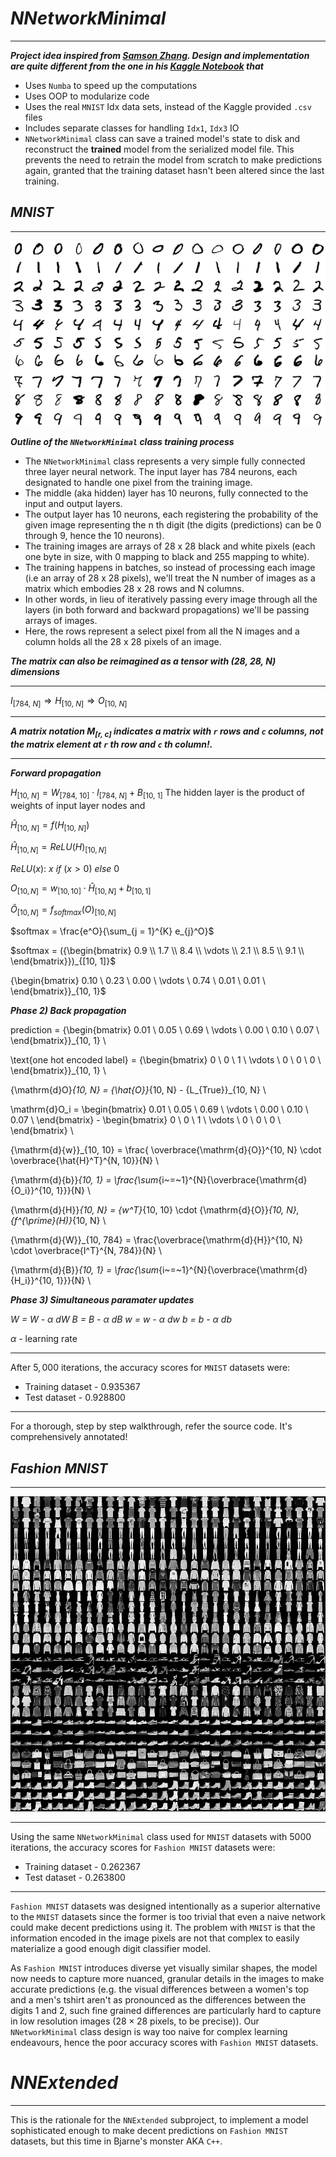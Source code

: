 # ___NNetworkMinimal___
----------

___Project idea inspired from [Samson Zhang](https://www.youtube.com/watch?v=w8yWXqWQYmU). Design and implementation are quite different from the one in his [Kaggle Notebook](https://www.kaggle.com/code/wwsalmon/simple-mnist-nn-from-scratch-numpy-no-tf-keras/notebook) that___

- Uses `Numba` to speed up the computations
- Uses OOP to modularize code
- Uses the real `MNIST` Idx data sets, instead of the Kaggle provided `.csv` files
- Includes separate classes for handling `Idx1`, `Idx3` IO
- `NNetworkMinimal` class can save a trained model's state to disk and reconstruct the __trained__ model from the serialized model file. This prevents the need to retrain the model from scratch to make predictions again, granted that the training dataset hasn't been altered since the last training.


## ___MNIST___
----------

![MNIST](./readme/MnistExamplesModified.png)

___Outline of the `NNetworkMinimal` class training process___

- The `NNetworkMinimal` class represents a very simple fully connected three layer neural network. The input layer has 784 neurons, each designated to handle one pixel from the training image.
- The middle (aka hidden) layer has 10 neurons, fully connected to the input and output layers.
- The output layer has 10 neurons, each registering the probability of the given image representing the n th digit (the digits (predictions) can be 0 through 9, hence the 10 neurons).
- The training images are arrays of 28 x 28 black and white pixels (each one byte in size, with 0 mapping to black and 255 mapping to white).
- The training happens in batches, so instead of processing each image (i.e an array of 28 x 28 pixels), we'll treat the N number of images as a matrix which embodies 28 x 28 rows and N columns.
- In other words, in lieu of iteratively passing every image through all the layers (in both forward and backward propagations) we'll be passing arrays of images.
- Here, the rows represent a select pixel from all the N images and a column holds all the 28 x 28 pixels of an image.

___The matrix can also be reimagined as a tensor with (28, 28, N) dimensions___

----------------
$`I_{[784, ~N]} \Longrightarrow H_{[10, ~N]} \Longrightarrow O_{[10, ~N]}`$

----------------
___A matrix notation $`M_{[r,~c]}`$ indicates a matrix with `r` rows and `c` columns, not the matrix element at `r` th row and `c` th column!.___

----------------

___Forward propagation___

$`H_{[10, ~N]} = W_{[784, ~10]} \cdot I_{[784, ~N]} + B_{[10, ~1]}`$
The hidden layer is the product of weights of input layer nodes and

$`{\hat{H}}_{[10, ~N]} = {f(H_{[10, ~N]})}`$

$`{\hat{H}}_{[10, N]} = {ReLU(H)}_{[10, N]}`$

$`ReLU(x): ~ x ~ if ~ (x > 0) ~ else ~ 0`$

$`{O}_{[10, N]} = {w}_{[10, 10]} \cdot {\hat{H}}_{[10, N]} + {b}_{[10, 1]}`$

$`{\hat{O}}_{[10, N]} = {f_{softmax}(O)}_{[10, N]}`$

$`softmax = \frac{e^O}{\sum_{j = 1}^{K} e_{j}^O}`$

$`softmax = ({\begin{bmatrix}
0.9 \\
1.7 \\
8.4 \\
\vdots \\
2.1 \\
8.5 \\
9.1 \\
\end{bmatrix}})_{[10, 1]}`$

{\begin{bmatrix}
0.10 \\
0.23 \\
0.00 \\
\vdots \\
0.74 \\
0.01 \\
0.01 \\
\end{bmatrix}}_{10, 1}$


___Phase 2) Back propagation___

prediction = {\begin{bmatrix}
0.01 \\
0.05 \\
0.69 \\
\vdots \\
0.00 \\
0.10 \\
0.07 \\
\end{bmatrix}}_{10, 1} \\

\text{one hot encoded label} = {\begin{bmatrix}
0 \\
0 \\
1 \\
\vdots \\
0 \\
0 \\
0 \\
\end{bmatrix}}_{10, 1} \\

{\mathrm{d}O}_{10, N} = {\hat{O}}_{10, N} - {L_{True}}_{10, N} \\

\mathrm{d}O_i = \begin{bmatrix}
0.01 \\
0.05 \\
0.69 \\
\vdots \\
0.00 \\
0.10 \\
0.07 \\
\end{bmatrix} - \begin{bmatrix}
0 \\
0 \\
1 \\
\vdots \\
0 \\
0 \\
0 \\
\end{bmatrix} \\

{\mathrm{d}{w}}_{10, 10} = \frac{  \overbrace{\mathrm{d}{O}}^{10, N} \cdot   \overbrace{\hat{H}^T}^{N, 10}}{N} \\

{\mathrm{d}{b}}_{10, 1} =  \frac{\sum_{i~=~1}^{N}{\overbrace{\mathrm{d}{O_i}}^{10, 1}}}{N} \\

{\mathrm{d}{H}}_{10, N} = {w^T}_{10, 10} \cdot {\mathrm{d}{O}}_{10, N}, {f^{\prime}(H)}_{10, N} \\

{\mathrm{d}{W}}_{10, 784} = \frac{\overbrace{\mathrm{d}{H}}^{10, N} \cdot \overbrace{I^T}^{N, 784}}{N} \\

{\mathrm{d}{B}}_{10, 1} = \frac{\sum_{i~=~1}^{N}{\overbrace{\mathrm{d}{H_i}}^{10, 1}}}{N} \\



___Phase 3) Simultaneous paramater updates___


_W = W - $`\alpha`$ dW_
_B = B - $`\alpha`$ dB_
_w = w - $`\alpha`$ dw_
_b = b - $`\alpha`$ db_

$`\alpha`$ - learning rate

----------------
After $5,000$ iterations, the accuracy scores for `MNIST` datasets were:
- Training dataset - $0.935367$
- Test dataset - $0.928800$
----------------

For a thorough, step by step walkthrough, refer the source code. It's comprehensively annotated!

## ___Fashion MNIST___
----------------

![Fashion-MNIST](./readme/fashion-mnist-sprite.png)

----------------
Using the same `NNetworkMinimal` class used for `MNIST` datasets with 5000 iterations, the accuracy scores for `Fashion MNIST` datasets were:
- Training dataset - $0.262367$
- Test dataset     - $0.263800$
----------------

`Fashion MNIST` datasets was designed intentionally as a superior alternative to the `MNIST` datasets since the former is too
trivial that even a naive network could make decent predictions using it. The problem with `MNIST` is that the information encoded in the
image pixels are not that complex to easily materialize a good enough digit classifier model.

As `Fashion MNIST` introduces diverse yet visually similar shapes, the model now needs to capture more nuanced, granular details in the images
to make accurate predictions (e.g. the visual differences between a women's top and a men's tshirt aren't as pronounced as the differences
between the digits $1$ and $2$, such fine grained differences are particularly hard to capture in low resolution images ($28 \times 28$ pixels, to be precise)).
Our `NNetworkMinimal` class design is way too naive for complex learning endeavours, hence the poor accuracy scores with `Fashion MNIST` datasets.

# ___NNExtended___
----------------

This is the rationale for the `NNExtended` subproject, to implement a model sophisticated enough to make decent predictions on `Fashion MNIST`
 datasets, but this time in Bjarne's monster AKA `C++`.
